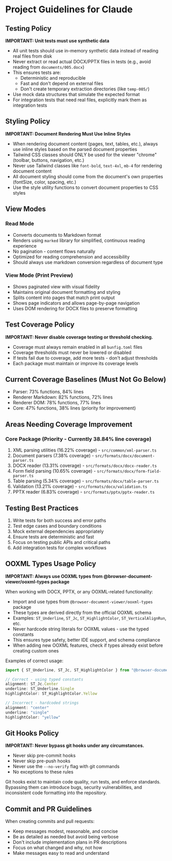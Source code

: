 # Project Guidelines for Claude

## Testing Policy

**IMPORTANT: Unit tests must use synthetic data**

- All unit tests should use in-memory synthetic data instead of reading real files from disk
- Never extract or read actual DOCX/PPTX files in tests (e.g., avoid reading from `documents/005.docx`)
- This ensures tests are:
  - Deterministic and reproducible
  - Fast and don't depend on external files
  - Don't create temporary extraction directories (like `temp-005/`)
- Use mock data structures that simulate the expected format
- For integration tests that need real files, explicitly mark them as integration tests

## Styling Policy

**IMPORTANT: Document Rendering Must Use Inline Styles**

- When rendering document content (pages, text, tables, etc.), always use inline styles based on the parsed document properties
- Tailwind CSS classes should ONLY be used for the viewer "chrome" (toolbar, buttons, navigation, etc.)
- Never use Tailwind classes like `font-bold`, `text-4xl`, `mb-4` for rendering document content
- All document styling should come from the document's own properties (fontSize, color, spacing, etc.)
- Use the style utility functions to convert document properties to CSS styles

## View Modes

### Read Mode
- Converts documents to Markdown format
- Renders using `marked` library for simplified, continuous reading experience
- No pagination - content flows naturally
- Optimized for reading comprehension and accessibility
- Should always use markdown conversion regardless of document type

### View Mode (Print Preview)
- Shows paginated view with visual fidelity
- Maintains original document formatting and styling
- Splits content into pages that match print output
- Shows page indicators and allows page-by-page navigation
- Uses DOM rendering for DOCX files to preserve formatting

## Test Coverage Policy

**IMPORTANT: Never disable coverage testing or threshold checking.**

- Coverage must always remain enabled in all `bunfig.toml` files
- Coverage thresholds must never be lowered or disabled
- If tests fail due to coverage, add more tests - don't adjust thresholds
- Each package must maintain or improve its coverage levels

## Current Coverage Baselines (Must Not Go Below)

- Parser: 73% functions, 84% lines
- Renderer Markdown: 82% functions, 72% lines  
- Renderer DOM: 78% functions, 77% lines
- Core: 47% functions, 38% lines (priority for improvement)

## Areas Needing Coverage Improvement

### Core Package (Priority - Currently 38.84% line coverage)
1. XML parsing utilities (16.22% coverage) - `src/common/xml-parser.ts`
2. Document parsers (7.38% coverage) - `src/formats/docx/document-parser.ts`
3. DOCX reader (13.31% coverage) - `src/formats/docx/docx-reader.ts`
4. Form field parsing (10.65% coverage) - `src/formats/docx/form-field-parser.ts`
5. Table parsing (5.34% coverage) - `src/formats/docx/table-parser.ts`
6. Validation (13.21% coverage) - `src/formats/docx/validation.ts`
7. PPTX reader (6.83% coverage) - `src/formats/pptx/pptx-reader.ts`

## Testing Best Practices

1. Write tests for both success and error paths
2. Test edge cases and boundary conditions
3. Mock external dependencies appropriately
4. Ensure tests are deterministic and fast
5. Focus on testing public APIs and critical paths
6. Add integration tests for complex workflows

## OOXML Types Usage Policy

**IMPORTANT: Always use OOXML types from @browser-document-viewer/ooxml-types package**

When working with DOCX, PPTX, or any OOXML-related functionality:

- Import and use types from `@browser-document-viewer/ooxml-types` package
- These types are derived directly from the official OOXML schema
- Examples: `ST_Underline`, `ST_Jc`, `ST_HighlightColor`, `ST_VerticalAlignRun`, etc.
- Never hardcode string literals for OOXML values - use the typed constants
- This ensures type safety, better IDE support, and schema compliance
- When adding new OOXML features, check if types already exist before creating custom ones

Examples of correct usage:
```typescript
import { ST_Underline, ST_Jc, ST_HighlightColor } from "@browser-document-viewer/ooxml-types";

// Correct - using typed constants
alignment: ST_Jc.Center
underline: ST_Underline.Single
highlightColor: ST_HighlightColor.Yellow

// Incorrect - hardcoded strings
alignment: "center"
underline: "single"  
highlightColor: "yellow"
```

## Git Hooks Policy

**IMPORTANT: Never bypass git hooks under any circumstances.**

- Never skip pre-commit hooks
- Never skip pre-push hooks  
- Never use the `--no-verify` flag with git commands
- No exceptions to these rules

Git hooks exist to maintain code quality, run tests, and enforce standards. Bypassing them can introduce bugs, security vulnerabilities, and inconsistent code formatting into the repository.

## Commit and PR Guidelines

When creating commits and pull requests:
- Keep messages modest, reasonable, and concise
- Be as detailed as needed but avoid being verbose
- Don't include implementation plans in PR descriptions
- Focus on what changed and why, not how
- Make messages easy to read and understand